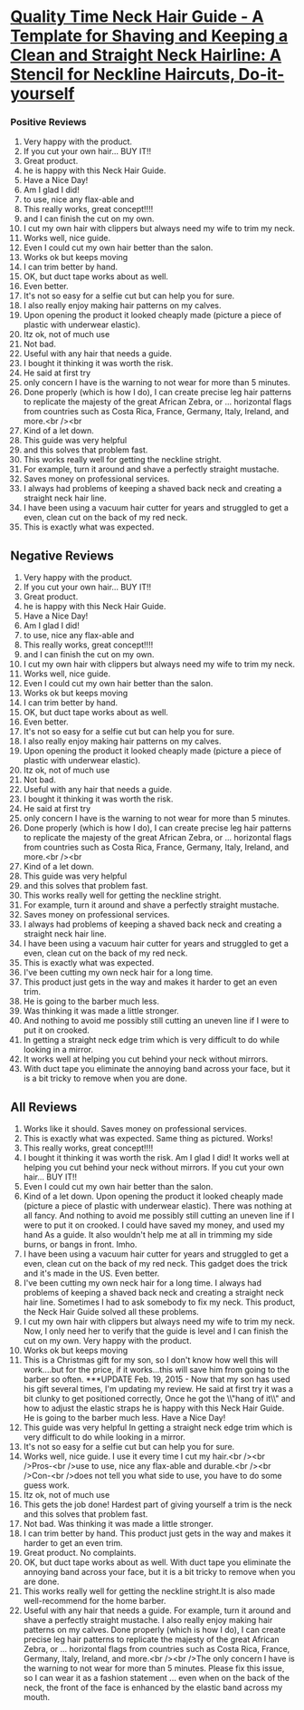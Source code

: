 # [Quality Time Neck Hair Guide - A Template for Shaving and Keeping a Clean and Straight Neck Hairline: A Stencil for Neckline Haircuts, Do-it-yourself](https://products.checkmycream.com/products/Quality-Time-Neck-Hair-Guide-A-Template-for-Shaving-and-Keeping-a-Clean-and-Straight-Neck-Hairline:-A-Stencil-for-Neckline-Haircuts-Do-it-yourself.html)

### Positive Reviews

<ol>
      <li>Very happy with the product.</li>
      <li>If you cut your own hair... BUY IT!!</li>
      <li>Great product.</li>
      <li>he is happy with this Neck Hair Guide.</li>
      <li>Have a Nice Day!</li>
      <li>Am I glad I did!  </li>
      <li>to use, nice any flax-able and</li>
      <li>This really works, great concept!!!!</li>
      <li>and I can finish the cut on my own.  </li>
      <li>I cut my own hair with clippers but always need my wife to trim my neck.  </li>
      <li>Works well, nice guide.</li>
      <li>Even I could cut my own hair better than the salon.</li>
      <li>Works ok but keeps  moving</li>
      <li>I can trim better by hand.</li>
      <li>OK, but duct tape works about as well.  </li>
      <li>Even better.</li>
      <li>It&#x27;s not so easy for a selfie cut but can help you for sure.</li>
      <li>I also really enjoy making hair patterns on my calves.  </li>
      <li>Upon opening the product it looked cheaply made (picture a piece of plastic with underwear elastic).</li>
      <li>Itz ok, not of much use</li>
      <li>Not bad.</li>
      <li>Useful with any hair that needs a guide.  </li>
      <li>I bought it thinking it was worth the risk.  </li>
      <li>He said at first try</li>
      <li>only concern I have is the warning to not wear for more than 5 minutes.  </li>
      <li>Done properly (which is how I do), I can create precise leg hair patterns to replicate the majesty of the great African Zebra, or ... horizontal flags from countries such as Costa Rica, France, Germany, Italy, Ireland, and more.&lt;br /&gt;&lt;br</li>
      <li>Kind of a let down.</li>
      <li>This guide was very helpful</li>
      <li>and this solves that problem fast.</li>
      <li>This works really well for getting the neckline stright.</li>
      <li>For example, turn it around and shave a perfectly straight mustache.  </li>
      <li>Saves money on professional services.</li>
      <li>I always had problems of keeping a shaved back neck and creating a straight neck hair line.</li>
      <li>I have been using a vacuum hair cutter for years and struggled to get a even, clean cut on the back of my red neck.  </li>
      <li>This is exactly what was expected.</li>
</ol>


<h2>Negative Reviews</h2>
<ol>
<li> Very happy with the product.</li>
<li> If you cut your own hair... BUY IT!!</li>
<li> Great product.</li>
<li> he is happy with this Neck Hair Guide.</li>
<li> Have a Nice Day!</li>
<li> Am I glad I did!  </li>
<li> to use, nice any flax-able and</li>
<li> This really works, great concept!!!!</li>
<li> and I can finish the cut on my own.  </li>
<li> I cut my own hair with clippers but always need my wife to trim my neck.  </li>
<li> Works well, nice guide.</li>
<li> Even I could cut my own hair better than the salon.</li>
<li> Works ok but keeps  moving</li>
<li> I can trim better by hand.</li>
<li> OK, but duct tape works about as well.  </li>
<li> Even better.</li>
<li> It&#x27;s not so easy for a selfie cut but can help you for sure.</li>
<li> I also really enjoy making hair patterns on my calves.  </li>
<li> Upon opening the product it looked cheaply made (picture a piece of plastic with underwear elastic).</li>
<li> Itz ok, not of much use</li>
<li> Not bad.</li>
<li> Useful with any hair that needs a guide.  </li>
<li> I bought it thinking it was worth the risk.  </li>
<li> He said at first try</li>
<li> only concern I have is the warning to not wear for more than 5 minutes.  </li>
<li> Done properly (which is how I do), I can create precise leg hair patterns to replicate the majesty of the great African Zebra, or ... horizontal flags from countries such as Costa Rica, France, Germany, Italy, Ireland, and more.&lt;br /&gt;&lt;br</li>
<li> Kind of a let down.</li>
<li> This guide was very helpful</li>
<li> and this solves that problem fast.</li>
<li> This works really well for getting the neckline stright.</li>
<li> For example, turn it around and shave a perfectly straight mustache.  </li>
<li> Saves money on professional services.</li>
<li> I always had problems of keeping a shaved back neck and creating a straight neck hair line.</li>
<li> I have been using a vacuum hair cutter for years and struggled to get a even, clean cut on the back of my red neck.  </li>
<li> This is exactly what was expected.</li>
<li> I&#x27;ve been cutting my own neck hair for a long time.</li>
<li> This product just gets in the way and makes it harder to get an even trim.</li>
<li> He is going to the barber much less.</li>
<li> Was thinking it was made a little stronger.</li>
<li> And nothing to avoid me possibly still cutting an uneven line if I were to put it on crooked.</li>
<li> In getting a straight neck edge trim which is very difficult to do while looking in a mirror.</li>
<li> It works well at helping you cut behind your neck without mirrors.  </li>
<li> With duct tape you eliminate the annoying band across your face, but it is a bit tricky to remove when you are done.</li>
</ol>

<h2>All Reviews</h2>

<ol>
    <li> Works like it should. Saves money on professional services.</li>
    <li> This is exactly what was expected. Same thing as pictured. Works!</li>
    <li> This really works, great concept!!!!</li>
    <li> I bought it thinking it was worth the risk.  Am I glad I did!  It works well at helping you cut behind your neck without mirrors.  If you cut your own hair... BUY IT!!</li>
    <li> Even I could cut my own hair better than the salon.</li>
    <li> Kind of a let down. Upon opening the product it looked cheaply made (picture a piece of plastic with underwear elastic). There was nothing at all fancy. And nothing to avoid me possibly still cutting an uneven line if I were to put it on crooked. I could have saved my money, and used my hand As a guide. It also wouldn&#x27;t help me at all in trimming my side burns, or bangs in front. Imho.</li>
    <li> I have been using a vacuum hair cutter for years and struggled to get a even, clean cut on the back of my red neck.  This gadget does the trick and it&#x27;s made in the US.  Even better.</li>
    <li> I&#x27;ve been cutting my own neck hair for a long time. I always had problems of keeping a shaved back neck and creating a straight neck hair line. Sometimes I had to ask somebody to fix my neck. This product, the Neck Hair Guide solved all these problems.</li>
    <li> I cut my own hair with clippers but always need my wife to trim my neck.  Now, I only need her to verify that the guide is level and I can finish the cut on my own.  Very happy with the product.</li>
    <li> Works ok but keeps  moving</li>
    <li> This is a Christmas gift for my son, so I don&#x27;t know how well this will work....but for the price, if it works...this will save him from going to the barber so often.  ***UPDATE Feb. 19, 2015 - Now that my son has used his gift several times, I&#x27;m updating my review. He said at first try it was a bit clunky to get positioned correctly, Once he got the \\&quot;hang of it\\&quot; and how to adjust the elastic straps he is happy with this Neck Hair Guide. He is going to the barber much less. Have a Nice Day!</li>
    <li> This guide was very helpful In getting a straight neck edge trim which is very difficult to do while looking in a mirror.</li>
    <li> It&#x27;s not so easy for a selfie cut but can help you for sure.</li>
    <li> Works well, nice guide. I use it every time I cut my hair.&lt;br /&gt;&lt;br /&gt;Pros-&lt;br /&gt;use to use, nice any flax-able and durable.&lt;br /&gt;&lt;br /&gt;Con-&lt;br /&gt;does not tell you what side to use, you have to do some guess work.</li>
    <li> Itz ok, not of much use</li>
    <li> This gets the job done!  Hardest part of giving yourself a trim is the neck and this solves that problem fast.</li>
    <li> Not bad. Was thinking it was made a little stronger.</li>
    <li> I can trim better by hand. This product just gets in the way and makes it harder to get an even trim.</li>
    <li> Great product. No complaints.</li>
    <li> OK, but duct tape works about as well.  With duct tape you eliminate the annoying band across your face, but it is a bit tricky to remove when you are done.</li>
    <li> This works really well for getting the neckline stright.It is also made well-recommend for the home barber.</li>
    <li> Useful with any hair that needs a guide.  For example, turn it around and shave a perfectly straight mustache.  I also really enjoy making hair patterns on my calves.  Done properly (which is how I do), I can create precise leg hair patterns to replicate the majesty of the great African Zebra, or ... horizontal flags from countries such as Costa Rica, France, Germany, Italy, Ireland, and more.&lt;br /&gt;&lt;br /&gt;The only concern I have is the warning to not wear for more than 5 minutes.  Please fix this issue, so I can wear it as a fashion statement ... even when on the back of the neck, the front of the face is enhanced by the elastic band across my mouth.</li>
</ol>





